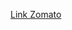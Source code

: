 [Link Zomato](https://drive.google.com/file/d/1LflPPXSAsZ8yhSm7i7yYxmPB0skTPRWW/view?usp=drive_link)
